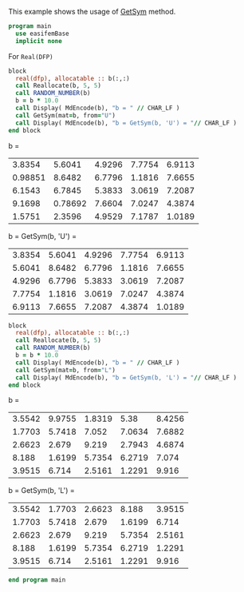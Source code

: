 This example shows the usage of [GetSym](GetSym.md) method.

```fortran title="header"
program main
  use easifemBase
  implicit none
```

For `Real(DFP)`

```fortran title="GetSym from U"
block
  real(dfp), allocatable :: b(:,:)
  call Reallocate(b, 5, 5)
  call RANDOM_NUMBER(b)
  b = b * 10.0
  call Display( MdEncode(b), "b = " // CHAR_LF )
  call GetSym(mat=b, from="U")
  call Display( MdEncode(b), "b = GetSym(b, 'U') = "// CHAR_LF )
end block
```

b =

|         |         |        |        |        |
| ------- | ------- | ------ | ------ | ------ |
| 3.8354  | 5.6041  | 4.9296 | 7.7754 | 6.9113 |
| 0.98851 | 8.6482  | 6.7796 | 1.1816 | 7.6655 |
| 6.1543  | 6.7845  | 5.3833 | 3.0619 | 7.2087 |
| 9.1698  | 0.78692 | 7.6604 | 7.0247 | 4.3874 |
| 1.5751  | 2.3596  | 4.9529 | 7.1787 | 1.0189 |

b = GetSym(b, 'U') =

|        |        |        |        |        |
| ------ | ------ | ------ | ------ | ------ |
| 3.8354 | 5.6041 | 4.9296 | 7.7754 | 6.9113 |
| 5.6041 | 8.6482 | 6.7796 | 1.1816 | 7.6655 |
| 4.9296 | 6.7796 | 5.3833 | 3.0619 | 7.2087 |
| 7.7754 | 1.1816 | 3.0619 | 7.0247 | 4.3874 |
| 6.9113 | 7.6655 | 7.2087 | 4.3874 | 1.0189 |

```fortran title="GetSym from L"
block
  real(dfp), allocatable :: b(:,:)
  call Reallocate(b, 5, 5)
  call RANDOM_NUMBER(b)
  b = b * 10.0
  call Display( MdEncode(b), "b = " // CHAR_LF )
  call GetSym(mat=b, from="L")
  call Display( MdEncode(b), "b = GetSym(b, 'L') = "// CHAR_LF )
end block
```

b =

|        |        |        |        |        |
| ------ | ------ | ------ | ------ | ------ |
| 3.5542 | 9.9755 | 1.8319 | 5.38   | 8.4256 |
| 1.7703 | 5.7418 | 7.052  | 7.0634 | 7.6882 |
| 2.6623 | 2.679  | 9.219  | 2.7943 | 4.6874 |
| 8.188  | 1.6199 | 5.7354 | 6.2719 | 7.074  |
| 3.9515 | 6.714  | 2.5161 | 1.2291 | 9.916  |

b = GetSym(b, 'L') =

|        |        |        |        |        |
| ------ | ------ | ------ | ------ | ------ |
| 3.5542 | 1.7703 | 2.6623 | 8.188  | 3.9515 |
| 1.7703 | 5.7418 | 2.679  | 1.6199 | 6.714  |
| 2.6623 | 2.679  | 9.219  | 5.7354 | 2.5161 |
| 8.188  | 1.6199 | 5.7354 | 6.2719 | 1.2291 |
| 3.9515 | 6.714  | 2.5161 | 1.2291 | 9.916  |

```fortran title="cleanup"
end program main
```
